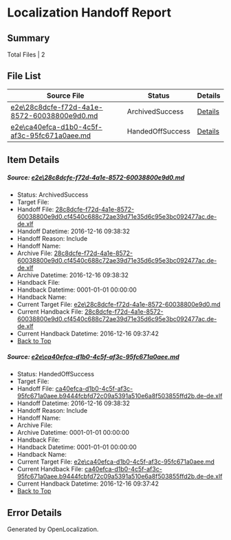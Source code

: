 # <a name='report-top'></a> Localization Handoff Report

## Summary
 Total Files | 2

## File List
 Source File | Status | Details 
 ----------- | ------ | ------- 
 [e2e\28c8dcfe-f72d-4a1e-8572-60038800e9d0.md](https://github.com/OpenLocalizationTestOrg/ol-test0/blob/655f5081a82cf01c4f1211e7165e0a2881104e7c/e2e/28c8dcfe-f72d-4a1e-8572-60038800e9d0.md) | ArchivedSuccess | [Details](#082e85a3389fc00b7992d2ba4497e8c6eaedc4d11)
 [e2e\ca40efca-d1b0-4c5f-af3c-95fc671a0aee.md](https://github.com/OpenLocalizationTestOrg/ol-test0/blob/655f5081a82cf01c4f1211e7165e0a2881104e7c/e2e/ca40efca-d1b0-4c5f-af3c-95fc671a0aee.md) | HandedOffSuccess | [Details](#4d05a7d44ae3e7ef5021abb4fa371f8b8da9e78c2)

## Item Details
##### <a name='082e85a3389fc00b7992d2ba4497e8c6eaedc4d11'></a> Source: [e2e\28c8dcfe-f72d-4a1e-8572-60038800e9d0.md](https://github.com/OpenLocalizationTestOrg/ol-test0/blob/655f5081a82cf01c4f1211e7165e0a2881104e7c/e2e/28c8dcfe-f72d-4a1e-8572-60038800e9d0.md)
* Status: ArchivedSuccess
* Target File: 
* Handoff File: [28c8dcfe-f72d-4a1e-8572-60038800e9d0.cf4540c688c72ae39d71e35d6c95e3bc092477ac.de-de.xlf](https://github.com/OpenLocalizationTestOrg/ol-test0-handoff/blob/9a1b5d672e72cd55247d5274a08133417f50aaca/ol-handoff/OpenLocalizationTestOrg/ol-test0-dede/xinjiang/ht/28c8dcfe-f72d-4a1e-8572-60038800e9d0.cf4540c688c72ae39d71e35d6c95e3bc092477ac.de-de.xlf)
* Handoff Datetime: 2016-12-16 09:38:32
* Handoff Reason: Include
* Handoff Name: 
* Archive File: [28c8dcfe-f72d-4a1e-8572-60038800e9d0.cf4540c688c72ae39d71e35d6c95e3bc092477ac.de-de.xlf](https://github.com/OpenLocalizationTestOrg/ol-test0-handoff/blob/fe3311161bcbbd70afb23fd77e3857c52d26534d/ol-archive/OpenLocalizationTestOrg/ol-test0-dede/xinjiang/ht/28c8dcfe-f72d-4a1e-8572-60038800e9d0.cf4540c688c72ae39d71e35d6c95e3bc092477ac.de-de.xlf)
* Archive Datetime: 2016-12-16 09:38:32
* Handback File: 
* Handback Datetime: 0001-01-01 00:00:00
* Handback Name: 
* Current Target File: [e2e\28c8dcfe-f72d-4a1e-8572-60038800e9d0.md](https://github.com/OpenLocalizationTestOrg/ol-test0-dede/blob/553058f2b229fc30443599cb67e6005dec1dc933/e2e/28c8dcfe-f72d-4a1e-8572-60038800e9d0.md)
* Current Handback File: [28c8dcfe-f72d-4a1e-8572-60038800e9d0.cf4540c688c72ae39d71e35d6c95e3bc092477ac.de-de.xlf](https://github.com/OpenLocalizationTestOrg/ol-test0-handback/blob/bd0a0cae8dc0eb70c8338f4e24b72020a2968fda/ol-handback/OpenLocalizationTestOrg/ol-test0-dede/xinjiang/ht/28c8dcfe-f72d-4a1e-8572-60038800e9d0.cf4540c688c72ae39d71e35d6c95e3bc092477ac.de-de.xlf)
* Current Handback Datetime: 2016-12-16 09:37:42
* [Back to Top](#report-top)

##### <a name='4d05a7d44ae3e7ef5021abb4fa371f8b8da9e78c2'></a> Source: [e2e\ca40efca-d1b0-4c5f-af3c-95fc671a0aee.md](https://github.com/OpenLocalizationTestOrg/ol-test0/blob/655f5081a82cf01c4f1211e7165e0a2881104e7c/e2e/ca40efca-d1b0-4c5f-af3c-95fc671a0aee.md)
* Status: HandedOffSuccess
* Target File: 
* Handoff File: [ca40efca-d1b0-4c5f-af3c-95fc671a0aee.b9444fcbfd72c09a5391a510e6a8f503855ffd2b.de-de.xlf](https://github.com/OpenLocalizationTestOrg/ol-test0-handoff/blob/9a1b5d672e72cd55247d5274a08133417f50aaca/ol-handoff/OpenLocalizationTestOrg/ol-test0-dede/xinjiang/ht/ca40efca-d1b0-4c5f-af3c-95fc671a0aee.b9444fcbfd72c09a5391a510e6a8f503855ffd2b.de-de.xlf)
* Handoff Datetime: 2016-12-16 09:38:32
* Handoff Reason: Include
* Handoff Name: 
* Archive File: 
* Archive Datetime: 0001-01-01 00:00:00
* Handback File: 
* Handback Datetime: 0001-01-01 00:00:00
* Handback Name: 
* Current Target File: [e2e\ca40efca-d1b0-4c5f-af3c-95fc671a0aee.md](https://github.com/OpenLocalizationTestOrg/ol-test0-dede/blob/553058f2b229fc30443599cb67e6005dec1dc933/e2e/ca40efca-d1b0-4c5f-af3c-95fc671a0aee.md)
* Current Handback File: [ca40efca-d1b0-4c5f-af3c-95fc671a0aee.b9444fcbfd72c09a5391a510e6a8f503855ffd2b.de-de.xlf](https://github.com/OpenLocalizationTestOrg/ol-test0-handback/blob/bd0a0cae8dc0eb70c8338f4e24b72020a2968fda/ol-handback/OpenLocalizationTestOrg/ol-test0-dede/xinjiang/ht/ca40efca-d1b0-4c5f-af3c-95fc671a0aee.b9444fcbfd72c09a5391a510e6a8f503855ffd2b.de-de.xlf)
* Current Handback Datetime: 2016-12-16 09:37:42
* [Back to Top](#report-top)


## Error Details

Generated by OpenLocalization.
